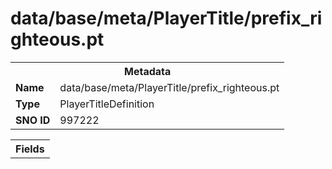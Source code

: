 <h1>data/base/meta/PlayerTitle/prefix_righteous.pt</h1><table><tr><th colspan="100%">Metadata</th></tr><tr><td><b>Name</b></td><td>data/base/meta/PlayerTitle/prefix_righteous.pt</td></tr><tr><td><b>Type</b></td><td>PlayerTitleDefinition</td></tr><tr><td><b>SNO ID</b></td><td>997222</td></tr></table>

<table><tr><th colspan="100%">Fields</th></tr></table>

